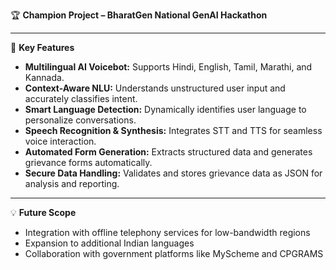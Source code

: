 🏆 **Champion Project – BharatGen National GenAI Hackathon**

---

🚀 **Key Features**

- **Multilingual AI Voicebot:** Supports Hindi, English, Tamil, Marathi, and Kannada.
- **Context-Aware NLU:** Understands unstructured user input and accurately classifies intent.
- **Smart Language Detection:** Dynamically identifies user language to personalize conversations.
- **Speech Recognition & Synthesis:** Integrates STT and TTS for seamless voice interaction.
- **Automated Form Generation:** Extracts structured data and generates grievance forms automatically.
- **Secure Data Handling:** Validates and stores grievance data as JSON for analysis and reporting.

---

💡 **Future Scope**

- Integration with offline telephony services for low-bandwidth regions
- Expansion to additional Indian languages
- Collaboration with government platforms like MyScheme and CPGRAMS
